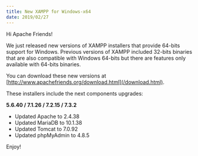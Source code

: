 ```yaml
---
title: New XAMPP for Windows-x64
date: 2019/02/27
---
```


Hi Apache Friends!

We just released new versions of XAMPP installers that provide 64-bits support for Windows. Previous versions of XAMPP included 32-bits binaries that are also compatible with Windows 64-bits but there are features only available with 64-bits binaries.

You can download these new versions at [http://www.apachefriends.org/download.html](/download.html).

These installers include the next components upgrades:

**5.6.40 / 7.1.26 / 7.2.15 / 7.3.2**

- Updated Apache to 2.4.38
- Updated MariaDB to 10.1.38
- Updated Tomcat to 7.0.92
- Updated phpMyAdmin to 4.8.5


Enjoy!

